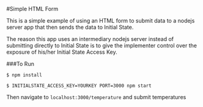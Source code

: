 #Simple HTML Form

This is a simple example of using an HTML form to submit data to a nodejs server app that then sends the data to Initial State.

The reason this app uses an intermediary nodejs server instead of submitting directly to Initial State is to give the implementer control over the exposure of his/her Initial State Access Key.

###To Run

`$ npm install`

`$ INITIALSTATE_ACCESS_KEY=YOURKEY PORT=3000 npm start`

Then navigate to `localhost:3000/temperature` and submit temperatures